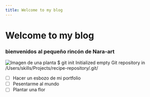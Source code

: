 ```yaml
---
title: Welcome to my blog
---
```

# Welcome to my blog
### bienvenidos al pequeño rincón de Nara-art
![Imagen de una planta](https://www.splitshire.com/wp-content/uploads/2021/10/SplitShire-21-1737-uai-1440x960.jpg)
$ git init
Initialized empty Git repository in /Users/skills/Projects/recipe-repository/.git/
 - [ ] Hacer un esbozo de mi portfolio
 - [ ] Pesentarme al mundo
 - [ ] Plantar una flor

